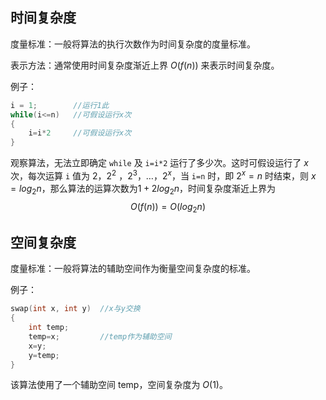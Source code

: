 ## 时间复杂度

度量标准：一般将算法的执行次数作为时间复杂度的度量标准。

表示方法：通常使用时间复杂度渐近上界 $O(f(n))$ 来表示时间复杂度。

例子：

```c
i = 1;        //运行1此
while(i<=n)   //可假设运行x次
{
    i=i*2     //可假设运行x次
}
```

观察算法，无法立即确定 `while` 及 `i=i*2` 运行了多少次。这时可假设运行了 $x$ 次，每次运算 `i` 值为 $2$，$2^2$ ，$2^3$，…，$2^x$，当 `i=n` 时，即 $2^x = n$ 时结束，则 $x=log_{2}n$，那么算法的运算次数为$1+2log_{2}n$，时间复杂度渐近上界为
$$
O(f(n))=O(log_2n)
$$

## 空间复杂度

度量标准：一般将算法的辅助空间作为衡量空间复杂度的标准。

例子：

```c
swap(int x, int y)  //x与y交换
{
    int temp;
    temp=x;         //temp作为辅助空间
    x=y; 
    y=temp;
}
```

该算法使用了一个辅助空间 temp，空间复杂度为 $O(1)$。

